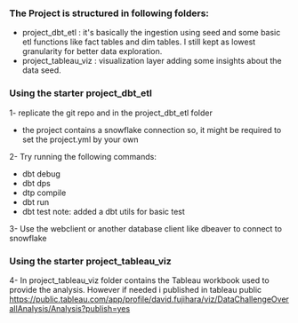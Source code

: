 ### The Project is structured in following folders:
- project_dbt_etl : it's basically the ingestion using seed and some basic etl functions like fact tables and dim tables. I still kept as lowest granularity for better data exploration.
- project_tableau_viz : visualization layer adding some insights about the data seed.

### Using the starter project_dbt_etl
1- replicate the git repo and in the project_dbt_etl folder
- the project contains a snowflake connection so, it might be required to set the project.yml by your own

2- Try running the following commands:

- dbt debug
- dbt dps 
- dtp compile
- dbt run
- dbt test
note: added a dbt utils for basic test 

3- Use the webclient or another database client like dbeaver to connect to snowflake

### Using the starter project_tableau_viz
4- In project_tableau_viz folder contains the Tableau workbook used to provide the analysis. However if needed i published in tableau public https://public.tableau.com/app/profile/david.fujihara/viz/DataChallengeOverallAnalysis/Analysis?publish=yes


